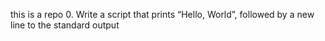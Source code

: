 this is a repo
0. Write a script that prints “Hello, World”, followed by a new line to the standard output